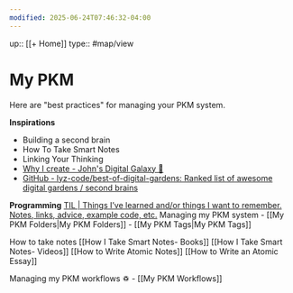 ```yaml
---
modified: 2025-06-24T07:46:32-04:00
---
```

up:: [[+ Home]]
type:: #map/view 

# My PKM
Here are "best practices" for managing your PKM system. 

**Inspirations**
- Building a second brain
- How To Take Smart Notes
- Linking Your Thinking
- [Why I create - John's Digital Galaxy 🌌](https://notes.johnmavrick.com/Why+I+create)
- [GitHub - lyz-code/best-of-digital-gardens: Ranked list of awesome digital gardens / second brains](https://github.com/lyz-code/best-of-digital-gardens?tab=readme-ov-file)

**Programming**
[TIL | Things I’ve learned and/or things I want to remember. Notes, links, advice, example code, etc.](https://jessesquires.github.io/TIL/)
Managing my PKM system
	- [[My PKM Folders|My PKM Folders]]
	- [[My PKM Tags|My PKM Tags]]

How to take notes
[[How I Take Smart Notes- Books]]
[[How I Take Smart Notes- Videos]]
[[How to Write Atomic Notes]]
[[How to Write an Atomic Essay]]


Managing my PKM workflows ♽
	- [[My PKM Workflows]]